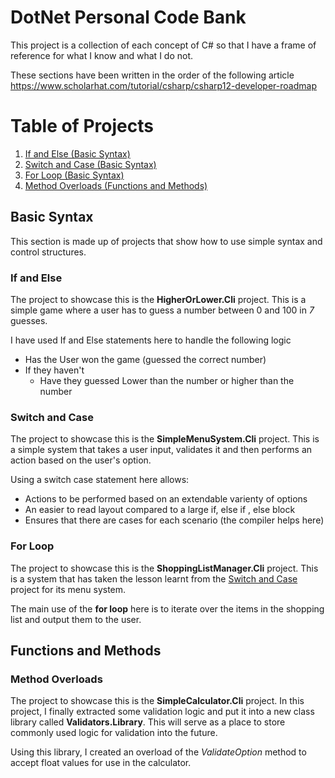 # DotNet Personal Code Bank

This project is a collection of each concept of C# so that I have a frame of reference for
what I know and what I do not.

These sections have been written in the order of the following article https://www.scholarhat.com/tutorial/csharp/csharp12-developer-roadmap

# Table of Projects

1. [If and Else (Basic Syntax)](#if_and_else)
2. [Switch and Case (Basic Syntax)](#switch_and_case)
3. [For Loop (Basic Syntax)](#for_loop)
4. [Method Overloads (Functions and Methods)](#method_overloads) 


## Basic Syntax
This section is made up of projects that show how to use simple syntax and control structures.

### If and Else <a name="if_and_else"></a>

The project to showcase this is the **HigherOrLower.Cli** project. This is a simple
game where a user has to guess a number between 0 and 100 in *7* guesses.

I have used If and Else statements here to handle the following logic

- Has the User won the game (guessed the correct number)
- If they haven't
	- Have they guessed Lower than the number or higher than the number


### Switch and Case <a name="switch_and_case"></a>

The project to showcase this is  the **SimpleMenuSystem.Cli** project. This is a 
simple system that takes a user input, validates it and then performs an action
based on the user's option.

Using a switch case statement here allows:
- Actions to be performed based on an extendable varienty of options
- An easier to read layout compared to a large if, else if , else block
- Ensures that there are cases for each scenario (the compiler helps here)

### For Loop <a name="for_loop"></a>

The project to showcase this is the **ShoppingListManager.Cli** project. This is a 
system that has taken the lesson learnt from the <a href="#switch_and_case" >Switch and Case</a>
project for its menu system.

The main use of the **for loop** here is to iterate over the items in the shopping list and 
output them to the user.

## Functions and Methods

### Method Overloads <a name="method_overloads"></a>

The project to showcase this is the **SimpleCalculator.Cli** project. In this
project, I finally extracted some validation logic and put it into a new
class library called **Validators.Library**. This will serve as a place to store
commonly used logic for validation into the future.

Using this library, I created an overload of the *ValidateOption* method
to accept float values for use in the calculator.
